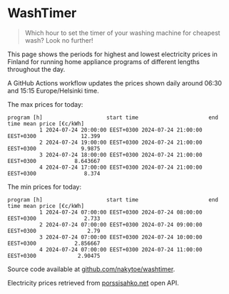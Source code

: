
# WashTimer

> Which hour to set the timer of your washing machine for cheapest wash? Look no further!

This page shows the periods for highest and lowest electricity prices in Finland 
for running home appliance programs of different lengths throughout the day. 

A GitHub Actions workflow updates the prices shown daily around 06:30 and 15:15 Europe/Helsinki time.

The max prices for today:

	program [h]                    start time                      end time mean price [€c/kWh]
	          1 2024-07-24 20:00:00 EEST+0300 2024-07-24 21:00:00 EEST+0300              12.399
	          2 2024-07-24 19:00:00 EEST+0300 2024-07-24 21:00:00 EEST+0300              9.9875
	          3 2024-07-24 18:00:00 EEST+0300 2024-07-24 21:00:00 EEST+0300            8.643667
	          4 2024-07-24 17:00:00 EEST+0300 2024-07-24 21:00:00 EEST+0300               8.374

The min prices for today:

	program [h]                    start time                      end time mean price [€c/kWh]
	          1 2024-07-24 07:00:00 EEST+0300 2024-07-24 08:00:00 EEST+0300               2.733
	          2 2024-07-24 07:00:00 EEST+0300 2024-07-24 09:00:00 EEST+0300                2.79
	          3 2024-07-24 07:00:00 EEST+0300 2024-07-24 10:00:00 EEST+0300            2.856667
	          4 2024-07-24 07:00:00 EEST+0300 2024-07-24 11:00:00 EEST+0300             2.90475


Source code available at [github.com/nakytoe/washtimer](https://github.com/nakytoe/washtimer).

Electricity prices retrieved from [porssisahko.net](https://porssisahko.net/api) open API.
